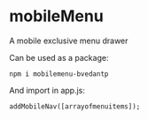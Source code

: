# mobileMenu
A mobile exclusive menu drawer 

Can be used as a package:
  
    npm i mobilemenu-bvedantp

And import in app.js:
    
    addMobileNav([arrayofmenuitems]);
